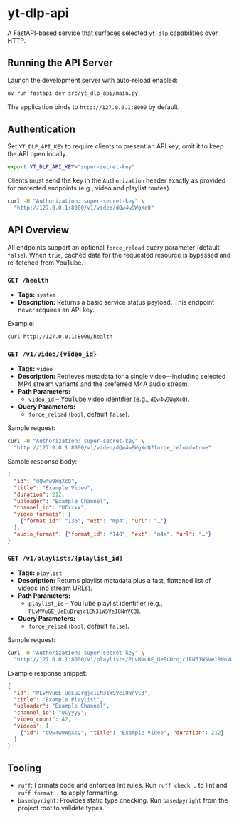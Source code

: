 # yt-dlp-api

A FastAPI-based service that surfaces selected `yt-dlp` capabilities over HTTP.

## Running the API Server

Launch the development server with auto-reload enabled:

```bash
uv run fastapi dev src/yt_dlp_api/main.py
```

The application binds to `http://127.0.0.1:8000` by default.

## Authentication

Set `YT_DLP_API_KEY` to require clients to present an API key; omit it to keep the API open locally.

```bash
export YT_DLP_API_KEY="super-secret-key"
```

Clients must send the key in the `Authorization` header exactly as provided for protected endpoints (e.g., video and playlist routes).

```bash
curl -H "Authorization: super-secret-key" \
  "http://127.0.0.1:8000/v1/video/dQw4w9WgXcQ"
```

## API Overview

All endpoints support an optional `force_reload` query parameter (default `false`). When `true`, cached data for the requested resource is bypassed and re-fetched from YouTube.

### `GET /health`

- **Tags:** `system`
- **Description:** Returns a basic service status payload. This endpoint never requires an API key.

Example:
```bash
curl http://127.0.0.1:8000/health
```

### `GET /v1/video/{video_id}`

- **Tags:** `video`
- **Description:** Retrieves metadata for a single video—including selected MP4 stream variants and the preferred M4A audio stream.
- **Path Parameters:**
  - `video_id` – YouTube video identifier (e.g., `dQw4w9WgXcQ`).
- **Query Parameters:**
  - `force_reload` (`bool`, default `false`).

Sample request:
```bash
curl -H "Authorization: super-secret-key" \
  "http://127.0.0.1:8000/v1/video/dQw4w9WgXcQ?force_reload=true"
```

Sample response body:
```json
{
  "id": "dQw4w9WgXcQ",
  "title": "Example Video",
  "duration": 212,
  "uploader": "Example Channel",
  "channel_id": "UCxxxx",
  "video_formats": [
    {"format_id": "136", "ext": "mp4", "url": "…"}
  ],
  "audio_format": {"format_id": "140", "ext": "m4a", "url": "…"}
}
```

### `GET /v1/playlists/{playlist_id}`

- **Tags:** `playlist`
- **Description:** Returns playlist metadata plus a fast, flattened list of videos (no stream URLs).
- **Path Parameters:**
  - `playlist_id` – YouTube playlist identifier (e.g., `PLvMVu6E_UeEuDrqjc1EN31WSVe18NnVC3`).
- **Query Parameters:**
  - `force_reload` (`bool`, default `false`).

Sample request:
```bash
curl -H "Authorization: super-secret-key" \
  "http://127.0.0.1:8000/v1/playlists/PLvMVu6E_UeEuDrqjc1EN31WSVe18NnVC3"
```

Example response snippet:
```json
{
  "id": "PLvMVu6E_UeEuDrqjc1EN31WSVe18NnVC3",
  "title": "Example Playlist",
  "uploader": "Example Channel",
  "channel_id": "UCyyyy",
  "video_count": 42,
  "videos": [
    {"id": "dQw4w9WgXcQ", "title": "Example Video", "duration": 212}
  ]
}
```

## Tooling

- `ruff`: Formats code and enforces lint rules. Run `ruff check .` to lint and `ruff format .` to apply formatting.
- `basedpyright`: Provides static type checking. Run `basedpyright` from the project root to validate types.
